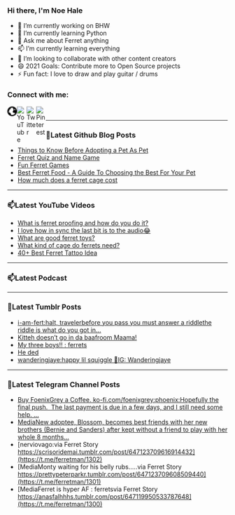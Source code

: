 ### Hi there, I'm Noe Hale

- 🔭 I’m currently working on BHW
- 🌱 I’m currently learning Python
- 💬 Ask me about Ferret anything
- 📫 I’m currently learning everything
- 🔭 I’m looking to collaborate with other content creators
- 😄 2021 Goals: Contribute more to Open Source projects
- ⚡ Fun fact: I love to draw and play guitar / drums

### Connect with me:

[<img align="left" alt="ferretvoice.com" width="22px" src="https://raw.githubusercontent.com/iconic/open-iconic/master/svg/globe.svg" />](https://ferretvoice.com)
[<img align="left" alt="YouTube" width="22px" src="https://cdn.jsdelivr.net/npm/simple-icons@v3/icons/youtube.svg" />](https://www.youtube.com/channel/UCk665XTfaMLVwFVWUmgnDiw)
[<img align="left" alt="Twitter" width="22px" src="https://cdn.jsdelivr.net/npm/simple-icons@v3/icons/twitter.svg" />](https://twitter.com/voiceferret)
[<img align="left" alt="Pinterest" width="22px" src="https://cdn.jsdelivr.net/npm/simple-icons@v3/icons/pinterest.svg" />](https://www.pinterest.com/voiceferret/)

<br />

---
### 🔭Latest Github Blog Posts
<!-- GITHUB:START -->
- [Things to Know Before Adopting a Pet As Pet](http://noehale.github.io/things-to-know-before-adopting-a-pet-as-pet/)
- [Ferret Quiz and Name Game](http://noehale.github.io/ferret-quiz/)
- [Fun Ferret Games](http://noehale.github.io/fun-ferret-games/)
- [Best Ferret Food - A Guide To Choosing the Best For Your Pet](http://noehale.github.io/best-ferret-food/)
- [How much does a ferret cage cost](http://noehale.github.io/how-much-does-a-ferret-cage-cost/)
<!-- GITHUB:END -->
---
### 📫Latest YouTube Videos

<!-- YOUTUBE:START -->
- [What is ferret proofing and how do you do it?](https://www.youtube.com/watch?v=81Syh_DJBQQ)
- [I love how in sync the last bit is to the audio😂](https://www.youtube.com/watch?v=WHBeGHwSlGY)
- [What are good ferret toys?](https://www.youtube.com/watch?v=tPxRilBzc0s)
- [What kind of cage do ferrets need?](https://www.youtube.com/watch?v=xzz6hC3sR5A)
- [40+ Best Ferret Tattoo Idea](https://www.youtube.com/watch?v=KIKqduR6Xcs)
<!-- YOUTUBE:END -->

---
### 📫Latest Podcast

<!-- PODCAST:START -->
<!-- PODCAST:END -->
---
### 📝Latest Tumblr Posts

<!-- TUMBLR:START -->
- [i-am-fert:halt, travelerbefore you pass you must answer a riddlethe riddle is what do you got in...](https://come-forth-into-the-light.tumblr.com/post/647119950325088256)
- [Kitteh doesn’t go in da baafroom Maama!](https://come-forth-into-the-light.tumblr.com/post/647097337511084032)
- [My three boys!! : ferrets](https://come-forth-into-the-light.tumblr.com/post/647074647148544000)
- [He ded](https://come-forth-into-the-light.tumblr.com/post/647029359143731200)
- [wanderingjaye:happy lil squiggle 🌱IG: Wanderingjaye ](https://come-forth-into-the-light.tumblr.com/post/647006725180997632)
<!-- TUMBLR:END -->
---
### 📝Latest Telegram Channel Posts

<!-- TELEGRAM:START -->
- [Buy FoenixGrey a Coffee. ko-fi.com/foenixgrey:phoenix:Hopefully the final push.  The last payment is due in a few days, and I still need some help. ...](https://t.me/ferretman/1304)
- [MediaNew adoptee, Blossom, becomes best friends with her new brothers (Bernie and Sanders) after kept without a friend to play with her whole 8 months...](https://t.me/ferretman/1303)
- [nerviovago:via Ferret Story https://scrisoridemai.tumblr.com/post/647123709616914432](https://t.me/ferretman/1302)
- [MediaMonty waiting for his belly rubs…..via Ferret Story https://prettypeterparkr.tumblr.com/post/647123709608509440](https://t.me/ferretman/1301)
- [MediaFerret is hyper AF : ferretsvia Ferret Story https://anasfalhhhs.tumblr.com/post/647119950533787648](https://t.me/ferretman/1300)
<!-- TELEGRAM:END -->
